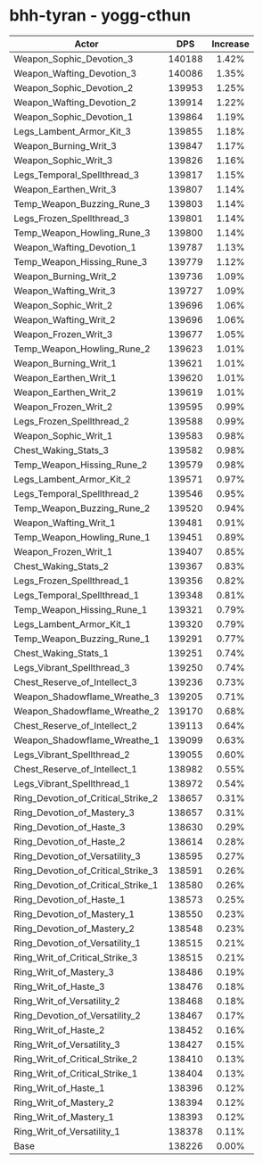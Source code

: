 # bhh-tyran - yogg-cthun
| Actor | DPS | Increase |
|---|:---:|:---:|
|Weapon_Sophic_Devotion_3|140188|1.42%|
|Weapon_Wafting_Devotion_3|140086|1.35%|
|Weapon_Sophic_Devotion_2|139953|1.25%|
|Weapon_Wafting_Devotion_2|139914|1.22%|
|Weapon_Sophic_Devotion_1|139864|1.19%|
|Legs_Lambent_Armor_Kit_3|139855|1.18%|
|Weapon_Burning_Writ_3|139847|1.17%|
|Weapon_Sophic_Writ_3|139826|1.16%|
|Legs_Temporal_Spellthread_3|139817|1.15%|
|Weapon_Earthen_Writ_3|139807|1.14%|
|Temp_Weapon_Buzzing_Rune_3|139803|1.14%|
|Legs_Frozen_Spellthread_3|139801|1.14%|
|Temp_Weapon_Howling_Rune_3|139800|1.14%|
|Weapon_Wafting_Devotion_1|139787|1.13%|
|Temp_Weapon_Hissing_Rune_3|139779|1.12%|
|Weapon_Burning_Writ_2|139736|1.09%|
|Weapon_Wafting_Writ_3|139727|1.09%|
|Weapon_Sophic_Writ_2|139696|1.06%|
|Weapon_Wafting_Writ_2|139696|1.06%|
|Weapon_Frozen_Writ_3|139677|1.05%|
|Temp_Weapon_Howling_Rune_2|139623|1.01%|
|Weapon_Burning_Writ_1|139621|1.01%|
|Weapon_Earthen_Writ_1|139620|1.01%|
|Weapon_Earthen_Writ_2|139619|1.01%|
|Weapon_Frozen_Writ_2|139595|0.99%|
|Legs_Frozen_Spellthread_2|139588|0.99%|
|Weapon_Sophic_Writ_1|139583|0.98%|
|Chest_Waking_Stats_3|139582|0.98%|
|Temp_Weapon_Hissing_Rune_2|139579|0.98%|
|Legs_Lambent_Armor_Kit_2|139571|0.97%|
|Legs_Temporal_Spellthread_2|139546|0.95%|
|Temp_Weapon_Buzzing_Rune_2|139520|0.94%|
|Weapon_Wafting_Writ_1|139481|0.91%|
|Temp_Weapon_Howling_Rune_1|139451|0.89%|
|Weapon_Frozen_Writ_1|139407|0.85%|
|Chest_Waking_Stats_2|139367|0.83%|
|Legs_Frozen_Spellthread_1|139356|0.82%|
|Legs_Temporal_Spellthread_1|139348|0.81%|
|Temp_Weapon_Hissing_Rune_1|139321|0.79%|
|Legs_Lambent_Armor_Kit_1|139320|0.79%|
|Temp_Weapon_Buzzing_Rune_1|139291|0.77%|
|Chest_Waking_Stats_1|139251|0.74%|
|Legs_Vibrant_Spellthread_3|139250|0.74%|
|Chest_Reserve_of_Intellect_3|139236|0.73%|
|Weapon_Shadowflame_Wreathe_3|139205|0.71%|
|Weapon_Shadowflame_Wreathe_2|139170|0.68%|
|Chest_Reserve_of_Intellect_2|139113|0.64%|
|Weapon_Shadowflame_Wreathe_1|139099|0.63%|
|Legs_Vibrant_Spellthread_2|139055|0.60%|
|Chest_Reserve_of_Intellect_1|138982|0.55%|
|Legs_Vibrant_Spellthread_1|138972|0.54%|
|Ring_Devotion_of_Critical_Strike_2|138657|0.31%|
|Ring_Devotion_of_Mastery_3|138657|0.31%|
|Ring_Devotion_of_Haste_3|138630|0.29%|
|Ring_Devotion_of_Haste_2|138614|0.28%|
|Ring_Devotion_of_Versatility_3|138595|0.27%|
|Ring_Devotion_of_Critical_Strike_3|138591|0.26%|
|Ring_Devotion_of_Critical_Strike_1|138580|0.26%|
|Ring_Devotion_of_Haste_1|138573|0.25%|
|Ring_Devotion_of_Mastery_1|138550|0.23%|
|Ring_Devotion_of_Mastery_2|138548|0.23%|
|Ring_Devotion_of_Versatility_1|138515|0.21%|
|Ring_Writ_of_Critical_Strike_3|138515|0.21%|
|Ring_Writ_of_Mastery_3|138486|0.19%|
|Ring_Writ_of_Haste_3|138476|0.18%|
|Ring_Writ_of_Versatility_2|138468|0.18%|
|Ring_Devotion_of_Versatility_2|138467|0.17%|
|Ring_Writ_of_Haste_2|138452|0.16%|
|Ring_Writ_of_Versatility_3|138427|0.15%|
|Ring_Writ_of_Critical_Strike_2|138410|0.13%|
|Ring_Writ_of_Critical_Strike_1|138404|0.13%|
|Ring_Writ_of_Haste_1|138396|0.12%|
|Ring_Writ_of_Mastery_2|138394|0.12%|
|Ring_Writ_of_Mastery_1|138393|0.12%|
|Ring_Writ_of_Versatility_1|138378|0.11%|
|Base|138226|0.00%|
